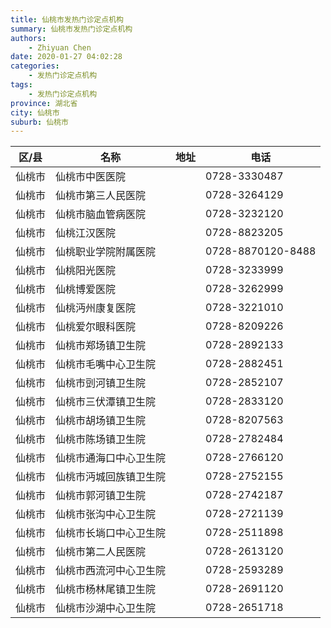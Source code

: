 ```yaml
---
title: 仙桃市发热门诊定点机构
summary: 仙桃市发热门诊定点机构
authors: 
    - Zhiyuan Chen
date: 2020-01-27 04:02:28
categories: 
    - 发热门诊定点机构
tags: 
    - 发热门诊定点机构
province: 湖北省
city: 仙桃市
suburb: 仙桃市
---
```


|  区/县  |  名称  |  地址  |  电话  |
|------|-------|------|------|
|  仙桃市  |  仙桃市中医医院  |    |  0728-3330487  
|  仙桃市  |  仙桃市第三人民医院  |    |  0728-3264129  
|  仙桃市  |  仙桃市脑血管病医院  |    |  0728-3232120  
|  仙桃市  |  仙桃江汉医院  |    |  0728-8823205  
|  仙桃市  |  仙桃职业学院附属医院  |    |  0728-8870120-8488  
|  仙桃市  |  仙桃阳光医院  |    |  0728-3233999  
|  仙桃市  |  仙桃博爱医院  |    |  0728-3262999  
|  仙桃市  |  仙桃沔州康复医院  |    |  0728-3221010  
|  仙桃市  |  仙桃爱尔眼科医院  |    |  0728-8209226  
|  仙桃市  |  仙桃市郑场镇卫生院  |    |  0728-2892133  
|  仙桃市  |  仙桃市毛嘴中心卫生院  |    |  0728-2882451  
|  仙桃市  |  仙桃市剅河镇卫生院  |    |  0728-2852107  
|  仙桃市  |  仙桃市三伏潭镇卫生院  |    |  0728-2833120  
|  仙桃市  |  仙桃市胡场镇卫生院  |    |  0728-8207563  
|  仙桃市  |  仙桃市陈场镇卫生院  |    |  0728-2782484  
|  仙桃市  |  仙桃市通海口中心卫生院  |    |  0728-2766120  
|  仙桃市  |  仙桃市沔城回族镇卫生院  |    |  0728-2752155  
|  仙桃市  |  仙桃市郭河镇卫生院  |    |  0728-2742187  
|  仙桃市  |  仙桃市张沟中心卫生院  |    |  0728-2721139  
|  仙桃市  |  仙桃市长埫口中心卫生院  |    |  0728-2511898  
|  仙桃市  |  仙桃市第二人民医院  |    |  0728-2613120  
|  仙桃市  |  仙桃市西流河中心卫生院  |    |  0728-2593289  
|  仙桃市  |  仙桃市杨林尾镇卫生院  |    |  0728-2691120  
|  仙桃市  |  仙桃市沙湖中心卫生院  |    |  0728-2651718  

